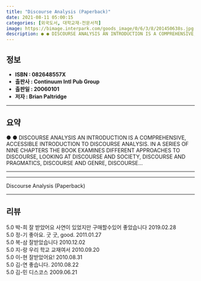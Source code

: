 ```yaml
---
title: "Discourse Analysis (Paperback)"
date: 2021-08-11 05:00:15
categories: [외국도서, 대학교재-전문서적]
image: https://bimage.interpark.com/goods_image/0/6/3/8/201450638s.jpg
description: ● ● DISCOURSE ANALYSIS AN INTRODUCTION IS A COMPREHENSIVE, ACCESSIBLE INTRODUCTION TO DISCOURSE ANALYSIS. IN A SERIES OF NINE CHAPTERS THE BOOK EXAMINES DIFFE
---
```


## **정보**

- **ISBN : 082648557X**
- **출판사 : Continuum Intl Pub Group**
- **출판일 : 20060101**
- **저자 : Brian Paltridge**

------



## **요약**

●  ●  DISCOURSE ANALYSIS AN INTRODUCTION IS A COMPREHENSIVE, ACCESSIBLE INTRODUCTION TO DISCOURSE ANALYSIS. IN A SERIES OF NINE CHAPTERS THE BOOK EXAMINES DIFFERENT APPROACHES TO DISCOURSE, LOOKING AT DISCOURSE AND SOCIETY, DISCOURSE AND PRAGMATICS, DISCOURSE AND GENRE, DISCOURSE... 

------



------


Discourse Analysis (Paperback) 

------


## **리뷰** 

5.0 박-희 잘 받았어요
사연이 있었지만
구매할수있어 좋았습니다 2019.02.28 <br/>5.0 정-기 좋아요. 굿 굿, good. 2011.01.27 <br/>5.0 복-삼 잘받았습니다 2010.12.02 <br/>5.0 지-랑 우리 학교 교재여서 2010.09.20 <br/>5.0 이-현 잘받았어요! 2010.08.31 <br/>5.0 김-연 좋습니다. 2010.08.22 <br/>5.0 김-민 디스코스 2009.06.21 <br/>